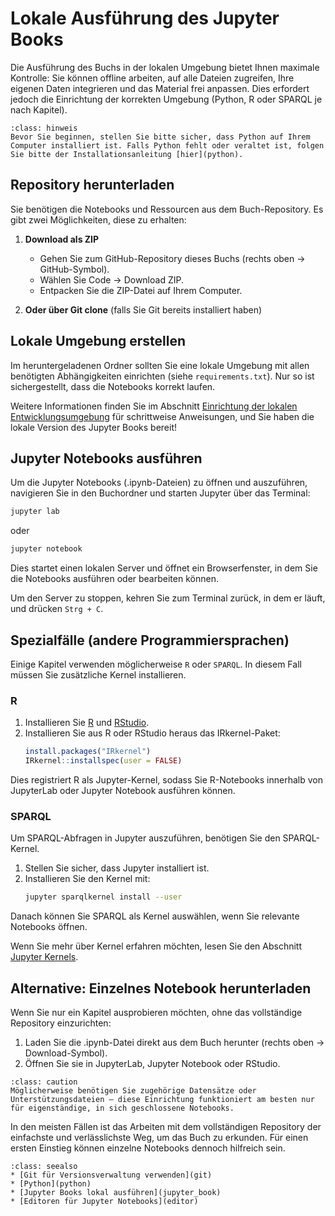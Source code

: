 # Lokale Ausführung des Jupyter Books

Die Ausführung des Buchs in der lokalen Umgebung bietet Ihnen maximale Kontrolle: Sie können offline arbeiten, auf alle Dateien zugreifen, Ihre eigenen Daten integrieren und das Material frei anpassen. Dies erfordert jedoch die Einrichtung der korrekten Umgebung (Python, R oder SPARQL je nach Kapitel).

 ````{admonition} Hinweis
:class: hinweis
Bevor Sie beginnen, stellen Sie bitte sicher, dass Python auf Ihrem Computer installiert ist. Falls Python fehlt oder veraltet ist, folgen Sie bitte der Installationsanleitung [hier](python).
 ````

## Repository herunterladen

Sie benötigen die Notebooks und Ressourcen aus dem Buch-Repository. Es gibt zwei Möglichkeiten, diese zu erhalten:

1. **Download als ZIP**
    - Gehen Sie zum GitHub-Repository dieses Buchs (rechts oben → GitHub-Symbol).
    - Wählen Sie Code → Download ZIP.
    - Entpacken Sie die ZIP-Datei auf Ihrem Computer.

2. **Oder über Git clone** (falls Sie Git bereits installiert haben)

## Lokale Umgebung erstellen

Im heruntergeladenen Ordner sollten Sie eine lokale Umgebung mit allen benötigten Abhängigkeiten einrichten (siehe `requirements.txt`). Nur so ist sichergestellt, dass die Notebooks korrekt laufen.

Weitere Informationen finden Sie im Abschnitt [Einrichtung der lokalen Entwicklungsumgebung](jupyter_book) für schrittweise Anweisungen, und Sie haben die lokale Version des Jupyter Books bereit!

## Jupyter Notebooks ausführen

Um die Jupyter Notebooks (.ipynb-Dateien) zu öffnen und auszuführen, navigieren Sie in den Buchordner und starten Jupyter über das Terminal:

```bash
jupyter lab
```
oder

```bash
jupyter notebook
```

Dies startet einen lokalen Server und öffnet ein Browserfenster, in dem Sie die Notebooks ausführen oder bearbeiten können.

Um den Server zu stoppen, kehren Sie zum Terminal zurück, in dem er läuft, und drücken `Strg + C`.

## Spezialfälle (andere Programmiersprachen)

Einige Kapitel verwenden möglicherweise `R` oder `SPARQL`. In diesem Fall müssen Sie zusätzliche Kernel installieren.

### R

1. Installieren Sie <a href="https://cran.r-project.org/" target="_blank" class="external-link">R</a> und <a href="https://posit.co/download/rstudio-desktop/" target="_blank" class="external-link">RStudio</a>.
2. Installieren Sie aus R oder RStudio heraus das IRkernel-Paket:
   ```r
   install.packages("IRkernel")
   IRkernel::installspec(user = FALSE)
   ```

Dies registriert R als Jupyter-Kernel, sodass Sie R-Notebooks innerhalb von JupyterLab oder Jupyter Notebook ausführen können.

### SPARQL

Um SPARQL-Abfragen in Jupyter auszuführen, benötigen Sie den SPARQL-Kernel.

1. Stellen Sie sicher, dass Jupyter installiert ist.
2. Installieren Sie den Kernel mit:
   ```bash
   jupyter sparqlkernel install --user
   ```

Danach können Sie SPARQL als Kernel auswählen, wenn Sie relevante Notebooks öffnen.

Wenn Sie mehr über Kernel erfahren möchten, lesen Sie den Abschnitt [Jupyter Kernels](jupyter_kernel).

## Alternative: Einzelnes Notebook herunterladen

Wenn Sie nur ein Kapitel ausprobieren möchten, ohne das vollständige Repository einzurichten:

1. Laden Sie die .ipynb-Datei direkt aus dem Buch herunter (rechts oben → Download-Symbol).
2. Öffnen Sie sie in JupyterLab, Jupyter Notebook oder RStudio.

````{admonition} Achtung!
:class: caution
Möglicherweise benötigen Sie zugehörige Datensätze oder Unterstützungsdateien – diese Einrichtung funktioniert am besten nur für eigenständige, in sich geschlossene Notebooks.
````

In den meisten Fällen ist das Arbeiten mit dem vollständigen Repository der einfachste und verlässlichste Weg, um das Buch zu erkunden. Für einen ersten Einstieg können einzelne Notebooks dennoch hilfreich sein.

````{admonition} Zusätzliche Materialien
:class: seealso
* [Git für Versionsverwaltung verwenden](git)
* [Python](python)  
* [Jupyter Books lokal ausführen](jupyter_book)
* [Editoren für Jupyter Notebooks](editor)
````
